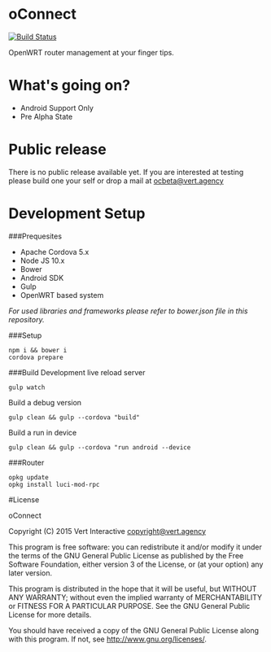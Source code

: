 # oConnect 

[![Build Status](https://travis-ci.org/vertinteractive/oconnect.svg?branch=master)](https://travis-ci.org/vertinteractive/oconnect)

OpenWRT router management at your finger tips.

# What's going on?
 * Android Support Only
 * Pre Alpha State
  
# Public release

There is no public release available yet. If you are interested at testing please build one your self or drop a mail at <ocbeta@vert.agency>

# Development Setup

###Prequesites
 * Apache Cordova 5.x
 * Node JS 10.x
 * Bower
 * Android SDK
 * Gulp
 * OpenWRT based system

*For used libraries and frameworks please refer to bower.json file in this repository.*

###Setup
```
npm i && bower i
cordova prepare
```

###Build
Development live reload server
```
gulp watch
```

Build a debug version
```
gulp clean && gulp --cordova "build"
```

Build a run in device
```
gulp clean && gulp --cordova "run android --device
```

###Router
```
opkg update
opkg install luci-mod-rpc
```

#License

oConnect

Copyright (C) 2015  Vert Interactive <copyright@vert.agency>

This program is free software: you can redistribute it and/or modify it under the terms of the GNU General Public License as published by the Free Software Foundation, either version 3 of the License, or (at your option) any later version.

This program is distributed in the hope that it will be useful, but WITHOUT ANY WARRANTY; without even the implied warranty of MERCHANTABILITY or FITNESS FOR A PARTICULAR PURPOSE.  See the GNU General Public License for more details.

You should have received a copy of the GNU General Public License along with this program.  If not, see <http://www.gnu.org/licenses/>.
